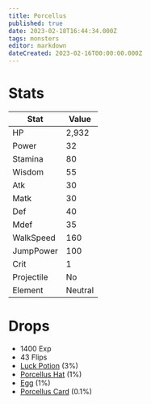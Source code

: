 ```yaml
---
title: Porcellus
published: true
date: 2023-02-18T16:44:34.000Z
tags: monsters
editor: markdown
dateCreated: 2023-02-16T00:00:00.000Z
---
```


# Stats
|Stat|Value|
|-|-|
|HP|2,932|
|Power|32|
|Stamina|80|
|Wisdom|55|
|Atk|30|
|Matk|30|
|Def|40|
|Mdef|35|
|WalkSpeed|160|
|JumpPower|100|
|Crit|1|
|Projectile|No|
|Element|Neutral|

# Drops
 * 1400 Exp
 * 43 Flips
 * [Luck Potion](/items/luck-potion.md) (3%)
 * [Porcellus Hat](/items/porcellus-hat.md) (1%)
 * [Egg](/items/egg.md) (1%)
 * [Porcellus Card](/items/porcellus-card.md) (0.1%)
